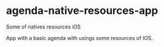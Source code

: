# agenda-native-resources-app
Some of natives resources iOS

App with a basic agenda with usings some resources of IOS.
